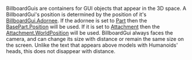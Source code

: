 BillboardGuis are containers for GUI objects that appear in the 3D space. A BillboardGui's position is determined by the position of it's [BillboardGui.Adornee](https://developer.roblox.com/en-us/api-reference/property/BillboardGui/Adornee). If the adornee is set to [Part](https://developer.roblox.com/en-us/api-reference/class/Part) then the [BasePart.Position](https://developer.roblox.com/en-us/api-reference/property/BasePart/Position) will be used. If it is set to [Attachment](https://developer.roblox.com/en-us/api-reference/class/Attachment) then the [Attachment.WorldPosition](https://developer.roblox.com/en-us/api-reference/property/Attachment/WorldPosition) will be used. BillboardGui always faces the camera, and can change its size with distance or remain the same size on the screen. Unlike the text that appears above models with Humanoids' heads, this does not disappear with distance.